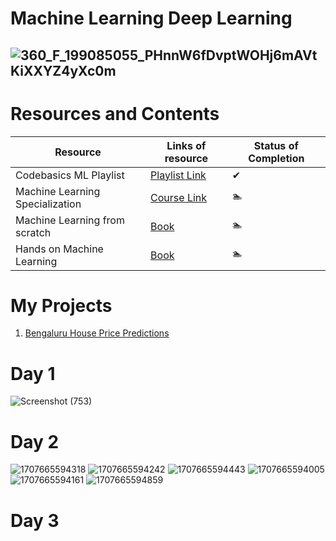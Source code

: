 # Machine Learning Deep Learning
## ![360_F_199085055_PHnnW6fDvptWOHj6mAVtKiXXYZ4yXc0m](https://github.com/Yugalpoudel07/MachineLearningDeepLearning/assets/134123589/2102c8d0-c85f-4ce6-b1b6-c85668f0b92c)
# Resources and Contents
| Resource | Links of resource | Status of Completion |
|-----------------|-----------------|-----------------|
| Codebasics ML Playlist    | [Playlist Link](https://www.youtube.com/playlist?list=PLeo1K3hjS3uvCeTYTeyfe0-rN5r8zn9rw)    | &#10004;    |
| Machine Learning Specialization   | [Course Link](https://www.coursera.org/specializations/machine-learning-introduction?) | &#x1F3CA;  |
|  Machine Learning from scratch   | [Book](https://dafriedman97.github.io/mlbook/content/introduction.html#introduction)    | &#x1F3CA;    |
| Hands on Machine Learning    | [Book](https://drive.google.com/file/d/1aSHiQTZ8MIxZ8r2flSF3pqAh9stKGN3K/view?usp=drive_link)    | &#x1F3CA;    |

# My Projects

1. [Bengaluru House Price Predictions](https://github.com/Yugalpoudel07/MachineLearningDeepLearning/tree/main/Guided_Projects/Bengaluru%20House%20Predictions)


# Day 1
![Screenshot (753)](https://github.com/Yugalpoudel07/MachineLearningDeepLearning/assets/134123589/cc72bbc9-2d67-4bf0-b429-d08722410deb)

# Day 2
![1707665594318](https://github.com/Yugalpoudel07/MachineLearningDeepLearning/assets/134123589/bc30ea14-dbd0-407a-8d11-36195aae764f)
![1707665594242](https://github.com/Yugalpoudel07/MachineLearningDeepLearning/assets/134123589/de8ea69a-6091-4b41-9dd7-dff028843924)
![1707665594443](https://github.com/Yugalpoudel07/MachineLearningDeepLearning/assets/134123589/e961482f-7b17-4bd7-865e-5c6465790da7)
![1707665594005](https://github.com/Yugalpoudel07/MachineLearningDeepLearning/assets/134123589/7af1c19f-11c5-4af5-8241-995fb72da05d)
![1707665594161](https://github.com/Yugalpoudel07/MachineLearningDeepLearning/assets/134123589/00b92f62-8986-4856-a357-e8e4772f158f)
![1707665594859](https://github.com/Yugalpoudel07/MachineLearningDeepLearning/assets/134123589/daa02723-d05c-421e-b69f-7bac2aed88e1)

# Day 3

